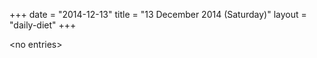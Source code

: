 +++
date = "2014-12-13"
title = "13 December 2014 (Saturday)"
layout = "daily-diet"
+++

<p>&lt;no entries&gt;</p>